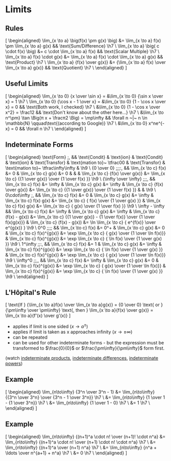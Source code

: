 # Limits

## Rules

\[
  \begin{aligned}
    \lim_{x \to a} \big(f(x) \pm g(x) \big) &= \lim_{x \to a} f(x) \pm \lim_{x \to a} g(x)
          && \text{Sum/Difference}  \h7 \\
    \lim_{x \to a} \big( c \cdot f(x) \big) &= c \cdot \lim_{x \to a} f(x)
          && \text{Scalar Multiple} \h7 \\
             \lim_{x \to a} f(x) \cdot g(x) &= \lim_{x \to a} f(x) \cdot \lim_{x \to a} g(x)
          && \text{Product}         \h7 \\
           \lim_{x \to a} {f(x) \over g(x)} &= {\lim_{x \to a} f(x) \over \lim_{x \to a} g(x)}
          && \text{Quotient}        \h7 \\
  \end{aligned}
\]

## Useful Limits

\[
  \begin{aligned}
    \lim_{x \to 0} {x \over \sin x} = &\lim_{x \to 0} {\sin x \over x} = 1     \h7 \\
    \lim_{x \to 0} {\cos x - 1 \over x} = &\lim_{x \to 0} {1 - \cos x \over x} = 0
          && \text{Both work, I checked}                                       \h7 \\
    &\lim_{x \to 0} {1 - \cos x \over x^2} = \frac12
          && \text{Don't know about the other here...}                         \h7 \\
    &\lim_{x \to n^\pm} \tan \Big(π x + \fracπ2 \Big) = \mp\infty
          && \forall n ~|~ n \in \mathbb{N} \qquad\text{(according to Google)} \h7 \\
    &\lim_{x \to 0} x^ne^{-x} = 0
          && \forall n                                                         \h7 \\
  \end{aligned}
\]

## Indeterminate Forms

\[
  \begin{aligned}
    \text{Form} \;\, &&
    \text{Condit} & \text{ion} &
    \text{Condit} & \text{ion} &
    \text{Transfor} & \text{mation to}~ \tfrac00 &
    \text{Transfor} & \text{mation to}~ \tfrac\infty\infty & \h9 \\
    {0 \over 0}           \;\;\;\:\, && \lim_{x \to c} f(x) &= 0      & \lim_{x \to c} g(x) &= 0      &
                                     &                                                                &
    \lim_{x \to c} {f(x) \over g(x)} &=      \lim_{x \to c} {{1 \over g(x)} \over {1 \over   f(x)  }} \h9 \\
    {\infty \over \infty} \;\;\;\,   && \lim_{x \to c} f(x) &= \infty & \lim_{x \to c} g(x) &= \infty &
    \lim_{x \to c} {f(x) \over g(x)} &=      \lim_{x \to c} {{1 \over g(x)} \over {1 \over   f(x)  }} &
                                     &                                                                \h9 \\
    0\cdot\infty          \;\,       && \lim_{x \to c} f(x) &= 0      & \lim_{x \to c} g(x) &= \infty &
    \lim_{x \to c}       f(x)  g(x)  &=      \lim_{x \to c} {    f(x)       \over {1 \over   g(x)  }} &
    \lim_{x \to c}       f(x)  g(x)  &=      \lim_{x \to c} {    g(x)       \over {1 \over   f(x)  }} \h9 \\
    \infty - \infty                  && \lim_{x \to c} f(x) &= \infty & \lim_{x \to c} g(x) &= \infty &
    \lim_{x \to c}     (f(x) - g(x)) &= \lim_{x \to c} {{1 \over g(x)} - {1 \over f(x)} \over {1 \over f(x)g(x)}} &
    \lim_{x \to c}     (f(x) - g(x)) &= \ln  \lim_{x \to c} {  e^{f(x)}     \over       e^{g(x)}    } \h9 \\
    0^0                   \;\;\;\;   && \lim_{x \to c} f(x) &= 0^+    & \lim_{x \to c} g(x) &= 0      &
    \lim_{x \to c}       f(x)^{g(x)} &= \exp \lim_{x \to c} {    g(x)       \over {1 \over \ln f(x)}} &
    \lim_{x \to c}       f(x)^{g(x)} &= \exp \lim_{x \to c} {  \ln f(x)     \over {1 \over   g(x)  }} \h9 \\
    1^\infty              \;\;\:\,   && \lim_{x \to c} f(x) &= 1      & \lim_{x \to c} g(x) &= \infty &
    \lim_{x \to c}       f(x)^{g(x)} &= \exp \lim_{x \to c} {  \ln f(x)     \over {1 \over   g(x)  }} &
    \lim_{x \to c}       f(x)^{g(x)} &= \exp \lim_{x \to c} {    g(x)       \over {1 \over \ln f(x)}} \h9 \\
    \infty^0              \;\;\,\,   && \lim_{x \to c} f(x) &= \infty & \lim_{x \to c} g(x) &= 0      &
    \lim_{x \to c}       f(x)^{g(x)} &= \exp \lim_{x \to c} {    g(x)       \over {1 \over \ln f(x)}} &
    \lim_{x \to c}       f(x)^{g(x)} &= \exp \lim_{x \to c} {  \ln f(x)     \over {1 \over   g(x)  }} \h9 \\
  \end{aligned}
\]

## L'Hôpital's Rule

\[
  \text{If }
  {\lim_{x \to a}f(x) \over \lim_{x \to a}g(x)} =
  {0 \over 0} \text{ or } {\pm\infty \over \pm\infty}
  \text{, then }
  \lim_{x \to a}{f(x) \over g(x)} = \lim_{x \to a}{f'(x) \over g'(x)}
\]

  - applies if limit is one sided ($x \to a^{\pm}$)
  - applies if limit is taken as x approaches infinity ($x \to \pm\infty$)
  - can be repeated
  - can be used for other indeterminate forms - but the expression must be transformed to $\frac{0}{0}$ or $\frac{\pm\infty}{\pm\infty}$ form first.

(watch [indeterminate products](http://patrickjmt.com/lhospitals-rule-indeterminate-products/), [indeterminate differences](http://patrickjmt.com/lhospitals-rule-indeterminate-differences/), [indeterminate powers](http://patrickjmt.com/lhospitals-rule-indeterminate-powers/))

## Example

\[
  \begin{aligned}
    \lim_{n\to\infty} {3^n \over 3^n - 1}
      &= \lim_{n\to\infty} {{3^n \over 3^n} \over {3^n - 1 \over 3^n}} \h7 \\
      &= \lim_{n\to\infty} {1 \over 1 - {1 \over 3^n}}                 \h7 \\
      &= \lim_{n\to\infty} {1 \over 1 - 0}                             \h7 \\
      &= 1                                                             \h7 \\
  \end{aligned}
\]

## Example

\[
  \begin{aligned}
      \lim_{n\to\infty} {(n+1)^a \cdot n! \over (n+1)! \cdot n^a}
      &= \lim_{n\to\infty} {(n+1)^a \cdot n! \over (n+1) \cdot n! \cdot n^a} \h7 \\
      &= \lim_{n\to\infty} {(n+1)^a \over (n+1) n^a}                         \h7 \\
      &= \lim_{n\to\infty} {n^a + \ldots \over n^{a+1} + n^a}                \h7 \\
      &= 0                                                                   \h7 \\
  \end{aligned}
\]
